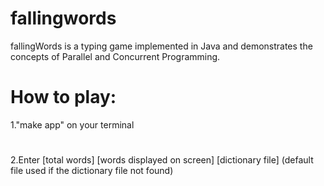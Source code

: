 # fallingwords
fallingWords is a typing game implemented in Java and demonstrates the concepts of Parallel and Concurrent Programming.
# How to play:
1."make app" on your terminal 
#
2.Enter [total words] [words displayed on screen] [dictionary file] (default file used if the dictionary file not found)
